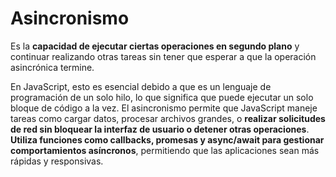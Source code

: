 # Asincronismo

Es la **capacidad de ejecutar ciertas operaciones en segundo plano** y continuar realizando otras tareas sin tener que esperar a que la operación asincrónica termine. 


En JavaScript, esto es esencial debido a que es un lenguaje de programación de un solo hilo, lo que significa que puede ejecutar un solo bloque de código a la vez. El asincronismo permite que JavaScript maneje tareas como cargar datos, procesar archivos grandes, o **realizar solicitudes de red sin bloquear la interfaz de usuario o detener otras operaciones**. **Utiliza funciones como callbacks, promesas y async/await para gestionar comportamientos asíncronos**, permitiendo que las aplicaciones sean más rápidas y responsivas.

